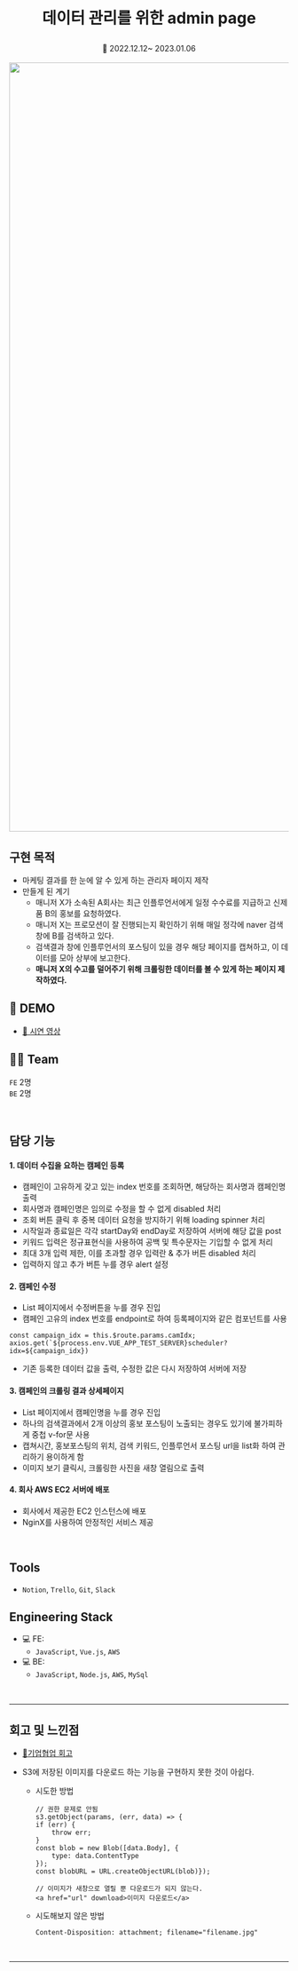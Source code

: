 # <p align="center">데이터 관리를 위한 admin page

<p align="center"> 📆 2022.12.12~ 2023.01.06

<br>
<br>
  
<img width="1386px" alt="MSGmain" align="center" src="https://user-images.githubusercontent.com/100506719/212614845-f0f2edcd-cd20-4af6-9c20-0bfa9e3b77fc.gif"/>

<br>

## 구현 목적

- 마케팅 결과를 한 눈에 알 수 있게 하는 관리자 페이지 제작
- 만들게 된 계기
  - 매니저 X가 소속된 A회사는 최근 인플루언서에게 일정 수수료를 지급하고 신제품 B의 홍보를 요청하였다.
  - 매니저 X는 프로모션이 잘 진행되는지 확인하기 위해 매일 정각에 naver 검색창에 B를 검색하고 있다.
  - 검색결과 창에 인플루언서의 포스팅이 있을 경우 해당 페이지를 캡쳐하고, 이 데이터를 모아 상부에 보고한다.
  - <b>매니저 X의 수고를 덜어주기 위해 크롤링한 데이터를 볼 수 있게 하는 페이지 제작하였다.</b>

## 📼 DEMO

- <a href="https://drive.google.com/file/d/1sr9AYUvoBWJj7zTqeNw9GhtGR-FTToP4/view?usp=share_link" :target="_blank">📎 시연 영상</a>

## 🙎‍♀️ Team

`FE` 2명 <br>
`BE` 2명

<br/>

## 담당 기능

#### <b>1. 데이터 수집을 요하는 캠페인 등록</b>

- 캠페인이 고유하게 갖고 있는 index 번호를 조회하면, 해당하는 회사명과 캠페인명 출력
- 회사명과 캠페인명은 임의로 수정을 할 수 없게 disabled 처리
- 조회 버튼 클릭 후 중복 데이터 요청을 방지하기 위해 loading spinner 처리
- 시작일과 종료일은 각각 startDay와 endDay로 저장하여 서버에 해당 값을 post
- 키워드 입력은 정규표현식을 사용하여 공백 및 특수문자는 기입할 수 없게 처리
- 최대 3개 입력 제한, 이를 초과할 경우 입력란 & 추가 버튼 disabled 처리
- 입력하지 않고 추가 버튼 누를 경우 alert 설정

#### <b>2. 캠페인 수정</b>

- List 페이지에서 수정버튼을 누를 경우 진입
- 캠페인 고유의 index 번호를 endpoint로 하여 등록페이지와 같은 컴포넌트를 사용

```
const campaign_idx = this.$route.params.camIdx;
axios.get(`${process.env.VUE_APP_TEST_SERVER}scheduler?idx=${campaign_idx})
```

- 기존 등록한 데이터 값을 출력, 수정한 값은 다시 저장하여 서버에 저장

#### <b>3. 캠페인의 크롤링 결과 상세페이지</b>

- List 페이지에서 캠페인명을 누를 경우 진입
- 하나의 검색결과에서 2개 이상의 홍보 포스팅이 노출되는 경우도 있기에 불가피하게 중첩 v-for문 사용
- 캡쳐시간, 홍보포스팅의 위치, 검색 키워드, 인플루언서 포스팅 url을 list화 하여 관리하기 용이하게 함
- 이미지 보기 클릭시, 크롤링한 사진을 새창 열림으로 출력

#### <b>4. 회사 AWS EC2 서버에 배포</b>

- 회사에서 제공한 EC2 인스턴스에 배포
- NginX를 사용하여 안정적인 서비스 제공

<br />

## Tools

- `Notion`, `Trello`, `Git`, `Slack`

## Engineering Stack

- 💻 FE:
  - `JavaScript`, `Vue.js`, `AWS`
- 💻 BE:
  - `JavaScript`, `Node.js`, `AWS`, `MySql`

<br />

---

## 회고 및 느낀점

- <a href="https://blog.naver.com/zhwltlr/222978509678" :target="_blank">📎기업협업 회고</a>

- S3에 저장된 이미지를 다운로드 하는 기능을 구현하지 못한 것이 아쉽다.

  - 시도한 방법

    ```
    // 권한 문제로 안됨
    s3.getObject(params, (err, data) => {
    if (err) {
        throw err;
    }
    const blob = new Blob([data.Body], {
        type: data.ContentType
    });
    const blobURL = URL.createObjectURL(blob)});
    ```

    ```
    // 이미지가 새창으로 열릴 뿐 다운로드가 되지 않는다.
    <a href="url" download>이미지 다운로드</a>
    ```

  - 시도해보지 않은 방법
    ```
    Content-Disposition: attachment; filename="filename.jpg"
    ```

<br>

---

